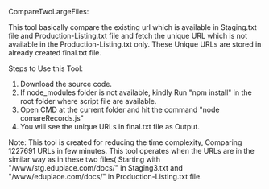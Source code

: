 CompareTwoLargeFiles:

This tool basically compare the existing url which is available in Staging.txt file and Production-Listing.txt file and fetch the unique URL which is not available in the Production-Listing.txt only. These Unique URLs are stored in already created final.txt file.

Steps to Use this Tool:

1. Download the source code.
2. If node_modules folder is not available, kindly Run "npm install" in the root folder where script file are available.
3. Open CMD at the current folder and hit the command "node comareRecords.js"
4. You will see the unique URLs in final.txt file as Output.

Note: This tool is created for reducing the time complexity, Comparing 1227691 URLs in few minutes. This tool operates when the URLs are in the similar way as in these two files( Starting with "/www/stg.eduplace.com/docs/" in Staging3.txt and "/www/eduplace.com/docs/" in Production-Listing.txt file.
